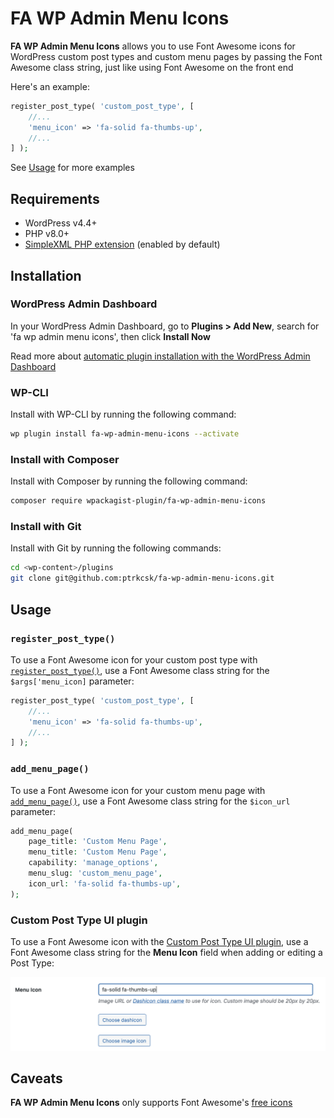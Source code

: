 # FA WP Admin Menu Icons

**FA WP Admin Menu Icons** allows you to use Font Awesome icons for WordPress custom post types and custom menu pages by passing the Font Awesome class string, just like using Font Awesome on the front end

Here's an example:

```php
register_post_type( 'custom_post_type', [
    //...
    'menu_icon' => 'fa-solid fa-thumbs-up',
    //...
] );
```

See [Usage](#usage) for more examples

## Requirements

- WordPress v4.4+
- PHP v8.0+
- [SimpleXML PHP extension](https://www.php.net/manual/en/simplexml.installation.php) (enabled by default)

## Installation

### WordPress Admin Dashboard

In your WordPress Admin Dashboard, go to **Plugins > Add New**, search for 'fa wp admin menu icons', then click **Install Now**

Read more about [automatic plugin installation with the WordPress Admin Dashboard](https://wordpress.org/support/article/managing-plugins/#automatic-plugin-installation-1)

### WP-CLI

Install with WP-CLI by running the following command:

```sh
wp plugin install fa-wp-admin-menu-icons --activate
```

### Install with Composer

Install with Composer by running the following command:

```sh
composer require wpackagist-plugin/fa-wp-admin-menu-icons
```

### Install with Git

Install with Git by running the following commands:

```sh
cd <wp-content>/plugins
git clone git@github.com:ptrkcsk/fa-wp-admin-menu-icons.git
```

## Usage

### `register_post_type()`

To use a Font Awesome icon for your custom post type with [`register_post_type()`](http://developer.wordpress.org/reference/functions/register_post_type/), use a Font Awesome class string for the `$args['menu_icon]` parameter:

```php
register_post_type( 'custom_post_type', [
    //...
    'menu_icon' => 'fa-solid fa-thumbs-up',
    //...
] );
```

### `add_menu_page()`

To use a Font Awesome icon for your custom menu page with [`add_menu_page()`](http://developer.wordpress.org/reference/functions/add_menu_page/), use a Font Awesome class string for the `$icon_url` parameter:

```php
add_menu_page(
    page_title: 'Custom Menu Page',
    menu_title: 'Custom Menu Page',
    capability: 'manage_options',
    menu_slug: 'custom_menu_page',
    icon_url: 'fa-solid fa-thumbs-up',
);
```

### Custom Post Type UI plugin

To use a Font Awesome icon with the [Custom Post Type UI plugin](https://wordpress.org/plugins/custom-post-type-ui/), use a Font Awesome class string for the **Menu Icon** field when adding or editing a Post Type:

![Screenshot of Custom Post Type UI Menu Icon field populated with 'fa-solid fa-thumbs-up'](documentation/cpt-ui.png)

## Caveats

**FA WP Admin Menu Icons** only supports Font Awesome's [free icons](https://fontawesome.com/search?o=r&m=free)
